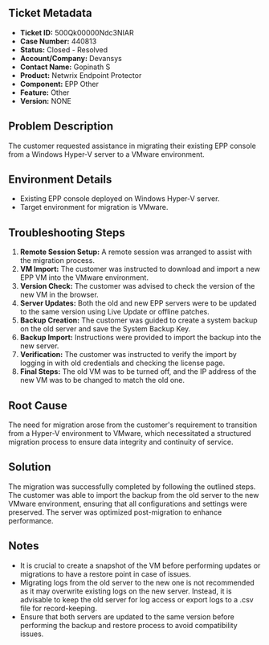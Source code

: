 ## Ticket Metadata
- **Ticket ID:** 500Qk00000Ndc3NIAR
- **Case Number:** 440813
- **Status:** Closed - Resolved
- **Account/Company:** Devansys
- **Contact Name:** Gopinath S
- **Product:** Netwrix Endpoint Protector
- **Component:** EPP Other
- **Feature:** Other
- **Version:** NONE

## Problem Description
The customer requested assistance in migrating their existing EPP console from a Windows Hyper-V server to a VMware environment.

## Environment Details
- Existing EPP console deployed on Windows Hyper-V server.
- Target environment for migration is VMware.

## Troubleshooting Steps
1. **Remote Session Setup:** A remote session was arranged to assist with the migration process.
2. **VM Import:** The customer was instructed to download and import a new EPP VM into the VMware environment.
3. **Version Check:** The customer was advised to check the version of the new VM in the browser.
4. **Server Updates:** Both the old and new EPP servers were to be updated to the same version using Live Update or offline patches.
5. **Backup Creation:** The customer was guided to create a system backup on the old server and save the System Backup Key.
6. **Backup Import:** Instructions were provided to import the backup into the new server.
7. **Verification:** The customer was instructed to verify the import by logging in with old credentials and checking the license page.
8. **Final Steps:** The old VM was to be turned off, and the IP address of the new VM was to be changed to match the old one.

## Root Cause
The need for migration arose from the customer's requirement to transition from a Hyper-V environment to VMware, which necessitated a structured migration process to ensure data integrity and continuity of service.

## Solution
The migration was successfully completed by following the outlined steps. The customer was able to import the backup from the old server to the new VMware environment, ensuring that all configurations and settings were preserved. The server was optimized post-migration to enhance performance.

## Notes
- It is crucial to create a snapshot of the VM before performing updates or migrations to have a restore point in case of issues.
- Migrating logs from the old server to the new one is not recommended as it may overwrite existing logs on the new server. Instead, it is advisable to keep the old server for log access or export logs to a .csv file for record-keeping.
- Ensure that both servers are updated to the same version before performing the backup and restore process to avoid compatibility issues.